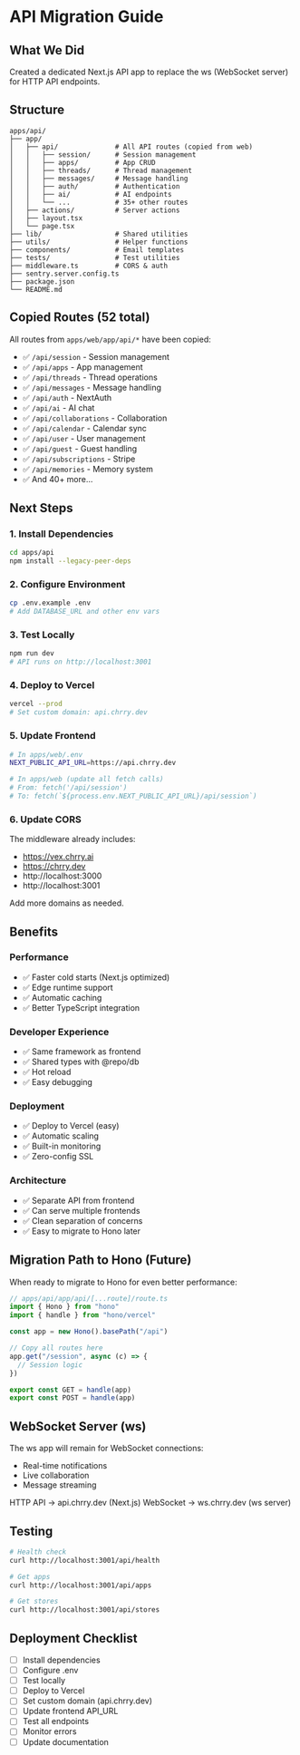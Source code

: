 # API Migration Guide

## What We Did

Created a dedicated Next.js API app to replace the ws (WebSocket server) for HTTP API endpoints.

## Structure

```
apps/api/
├── app/
│   ├── api/              # All API routes (copied from web)
│   │   ├── session/      # Session management
│   │   ├── apps/         # App CRUD
│   │   ├── threads/      # Thread management
│   │   ├── messages/     # Message handling
│   │   ├── auth/         # Authentication
│   │   ├── ai/           # AI endpoints
│   │   └── ...           # 35+ other routes
│   ├── actions/          # Server actions
│   ├── layout.tsx
│   └── page.tsx
├── lib/                  # Shared utilities
├── utils/                # Helper functions
├── components/           # Email templates
├── tests/                # Test utilities
├── middleware.ts         # CORS & auth
├── sentry.server.config.ts
├── package.json
└── README.md
```

## Copied Routes (52 total)

All routes from `apps/web/app/api/*` have been copied:

- ✅ `/api/session` - Session management
- ✅ `/api/apps` - App management
- ✅ `/api/threads` - Thread operations
- ✅ `/api/messages` - Message handling
- ✅ `/api/auth` - NextAuth
- ✅ `/api/ai` - AI chat
- ✅ `/api/collaborations` - Collaboration
- ✅ `/api/calendar` - Calendar sync
- ✅ `/api/user` - User management
- ✅ `/api/guest` - Guest handling
- ✅ `/api/subscriptions` - Stripe
- ✅ `/api/memories` - Memory system
- ✅ And 40+ more...

## Next Steps

### 1. Install Dependencies

```bash
cd apps/api
npm install --legacy-peer-deps
```

### 2. Configure Environment

```bash
cp .env.example .env
# Add DATABASE_URL and other env vars
```

### 3. Test Locally

```bash
npm run dev
# API runs on http://localhost:3001
```

### 4. Deploy to Vercel

```bash
vercel --prod
# Set custom domain: api.chrry.dev
```

### 5. Update Frontend

```bash
# In apps/web/.env
NEXT_PUBLIC_API_URL=https://api.chrry.dev

# In apps/web (update all fetch calls)
# From: fetch('/api/session')
# To: fetch(`${process.env.NEXT_PUBLIC_API_URL}/api/session`)
```

### 6. Update CORS

The middleware already includes:

- https://vex.chrry.ai
- https://chrry.dev
- http://localhost:3000
- http://localhost:3001

Add more domains as needed.

## Benefits

### Performance

- ✅ Faster cold starts (Next.js optimized)
- ✅ Edge runtime support
- ✅ Automatic caching
- ✅ Better TypeScript integration

### Developer Experience

- ✅ Same framework as frontend
- ✅ Shared types with @repo/db
- ✅ Hot reload
- ✅ Easy debugging

### Deployment

- ✅ Deploy to Vercel (easy)
- ✅ Automatic scaling
- ✅ Built-in monitoring
- ✅ Zero-config SSL

### Architecture

- ✅ Separate API from frontend
- ✅ Can serve multiple frontends
- ✅ Clean separation of concerns
- ✅ Easy to migrate to Hono later

## Migration Path to Hono (Future)

When ready to migrate to Hono for even better performance:

```typescript
// apps/api/app/api/[...route]/route.ts
import { Hono } from "hono"
import { handle } from "hono/vercel"

const app = new Hono().basePath("/api")

// Copy all routes here
app.get("/session", async (c) => {
  // Session logic
})

export const GET = handle(app)
export const POST = handle(app)
```

## WebSocket Server (ws)

The ws app will remain for WebSocket connections:

- Real-time notifications
- Live collaboration
- Message streaming

HTTP API → api.chrry.dev (Next.js)
WebSocket → ws.chrry.dev (ws server)

## Testing

```bash
# Health check
curl http://localhost:3001/api/health

# Get apps
curl http://localhost:3001/api/apps

# Get stores
curl http://localhost:3001/api/stores
```

## Deployment Checklist

- [ ] Install dependencies
- [ ] Configure .env
- [ ] Test locally
- [ ] Deploy to Vercel
- [ ] Set custom domain (api.chrry.dev)
- [ ] Update frontend API_URL
- [ ] Test all endpoints
- [ ] Monitor errors
- [ ] Update documentation

